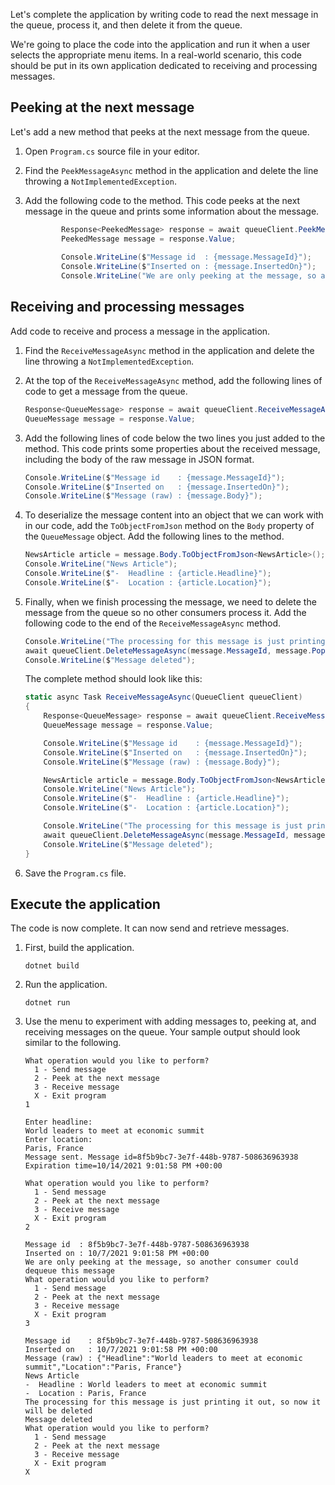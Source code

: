 Let's complete the application by writing code to read the next message in the queue, process it, and then delete it from the queue. 

We're going to place the code into the application and run it when a user selects the appropriate menu items. In a real-world scenario, this code should be put in its own application dedicated to receiving and processing messages.

## Peeking at the next message

Let's add a new method that peeks at the next message from the queue.

1. Open `Program.cs` source file in your editor.

1. Find the `PeekMessageAsync` method in the application and delete the line throwing a `NotImplementedException`.

1. Add the following code to the method. This code peeks at the next message in the queue and prints some information about the message.

    ```csharp
            Response<PeekedMessage> response = await queueClient.PeekMessageAsync();
            PeekedMessage message = response.Value;
            
            Console.WriteLine($"Message id  : {message.MessageId}");
            Console.WriteLine($"Inserted on : {message.InsertedOn}");
            Console.WriteLine("We are only peeking at the message, so another consumer could dequeue this message");
    ```

## Receiving and processing messages

Add code to receive and process a message in the application.

1. Find the `ReceiveMessageAsync` method in the application and delete the line throwing a `NotImplementedException`.

2. At the top of the `ReceiveMessageAsync` method, add the following lines of code to get a message from the queue.

    ```csharp
    Response<QueueMessage> response = await queueClient.ReceiveMessageAsync();
    QueueMessage message = response.Value;
    ```

3. Add the following lines of code below the two lines you just added to the method. This code prints some properties about the received message, including the body of the raw message in JSON format.

    ```csharp
    Console.WriteLine($"Message id    : {message.MessageId}");
    Console.WriteLine($"Inserted on   : {message.InsertedOn}");
    Console.WriteLine($"Message (raw) : {message.Body}");
    ```

4. To deserialize the message content into an object that we can work with in our code, add the `ToObjectFromJson` method on the `Body` property of the `QueueMessage` object. Add the following lines to the method.

    ```csharp
    NewsArticle article = message.Body.ToObjectFromJson<NewsArticle>();
    Console.WriteLine("News Article");
    Console.WriteLine($"-  Headline : {article.Headline}");
    Console.WriteLine($"-  Location : {article.Location}");
    ```

5. Finally, when we finish processing the message, we need to delete the message from the queue so no other consumers process it. Add the following code to the end of the `ReceiveMessageAsync` method.

    ```csharp
    Console.WriteLine("The processing for this message is just printing it out, so now it will be deleted");
    await queueClient.DeleteMessageAsync(message.MessageId, message.PopReceipt);
    Console.WriteLine($"Message deleted");
    ```

    The complete method should look like this:

    ```csharp
    static async Task ReceiveMessageAsync(QueueClient queueClient)
    {
        Response<QueueMessage> response = await queueClient.ReceiveMessageAsync();
        QueueMessage message = response.Value;

        Console.WriteLine($"Message id    : {message.MessageId}");
        Console.WriteLine($"Inserted on   : {message.InsertedOn}");
        Console.WriteLine($"Message (raw) : {message.Body}");

        NewsArticle article = message.Body.ToObjectFromJson<NewsArticle>();
        Console.WriteLine("News Article");
        Console.WriteLine($"-  Headline : {article.Headline}");
        Console.WriteLine($"-  Location : {article.Location}");

        Console.WriteLine("The processing for this message is just printing it out, so now it will be deleted");
        await queueClient.DeleteMessageAsync(message.MessageId, message.PopReceipt);
        Console.WriteLine($"Message deleted");
    }
    ```

6. Save the `Program.cs` file.

## Execute the application

The code is now complete. It can now send and retrieve messages.

1. First, build the application.

    ```dotnetcli
    dotnet build
    ```

1. Run the application.

    ```dotnetcli
    dotnet run
    ```

1. Use the menu to experiment with adding messages to, peeking at, and receiving messages on the queue. Your sample output should look similar to the following.

    ```console
    What operation would you like to perform?
      1 - Send message
      2 - Peek at the next message
      3 - Receive message
      X - Exit program
    1
    
    Enter headline:
    World leaders to meet at economic summit
    Enter location:
    Paris, France
    Message sent. Message id=8f5b9bc7-3e7f-448b-9787-508636963938  Expiration time=10/14/2021 9:01:58 PM +00:00
    
    What operation would you like to perform?
      1 - Send message
      2 - Peek at the next message
      3 - Receive message
      X - Exit program
    2
    
    Message id  : 8f5b9bc7-3e7f-448b-9787-508636963938
    Inserted on : 10/7/2021 9:01:58 PM +00:00
    We are only peeking at the message, so another consumer could dequeue this message
    What operation would you like to perform?
      1 - Send message
      2 - Peek at the next message
      3 - Receive message
      X - Exit program
    3
    
    Message id    : 8f5b9bc7-3e7f-448b-9787-508636963938
    Inserted on   : 10/7/2021 9:01:58 PM +00:00
    Message (raw) : {"Headline":"World leaders to meet at economic summit","Location":"Paris, France"}
    News Article
    -  Headline : World leaders to meet at economic summit
    -  Location : Paris, France
    The processing for this message is just printing it out, so now it will be deleted
    Message deleted
    What operation would you like to perform?
      1 - Send message
      2 - Peek at the next message
      3 - Receive message
      X - Exit program
    X
    ```
